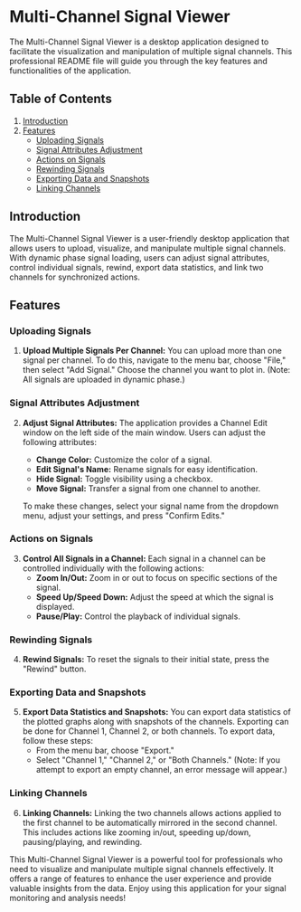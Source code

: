 # Multi-Channel Signal Viewer

The Multi-Channel Signal Viewer is a desktop application designed to facilitate the visualization and manipulation of multiple signal channels. This professional README file will guide you through the key features and functionalities of the application.

## Table of Contents

1. [Introduction](#introduction)
2. [Features](#features)
   - [Uploading Signals](#uploading-signals)
   - [Signal Attributes Adjustment](#signal-attributes-adjustment)
   - [Actions on Signals](#actions-on-signals)
   - [Rewinding Signals](#rewinding-signals)
   - [Exporting Data and Snapshots](#exporting-data-and-snapshots)
   - [Linking Channels](#linking-channels)

## Introduction

The Multi-Channel Signal Viewer is a user-friendly desktop application that allows users to upload, visualize, and manipulate multiple signal channels. With dynamic phase signal loading, users can adjust signal attributes, control individual signals, rewind, export data statistics, and link two channels for synchronized actions.

## Features

### Uploading Signals

1. **Upload Multiple Signals Per Channel:** You can upload more than one signal per channel. To do this, navigate to the menu bar, choose "File," then select "Add Signal." Choose the channel you want to plot in. (Note: All signals are uploaded in dynamic phase.)

### Signal Attributes Adjustment

2. **Adjust Signal Attributes:** The application provides a Channel Edit window on the left side of the main window. Users can adjust the following attributes:
   - **Change Color:** Customize the color of a signal.
   - **Edit Signal's Name:** Rename signals for easy identification.
   - **Hide Signal:** Toggle visibility using a checkbox.
   - **Move Signal:** Transfer a signal from one channel to another.
   
   To make these changes, select your signal name from the dropdown menu, adjust your settings, and press "Confirm Edits."

### Actions on Signals

3. **Control All Signals in a Channel:** Each signal in a channel can be controlled individually with the following actions:
   - **Zoom In/Out:** Zoom in or out to focus on specific sections of the signal.
   - **Speed Up/Speed Down:** Adjust the speed at which the signal is displayed.
   - **Pause/Play:** Control the playback of individual signals.

### Rewinding Signals

4. **Rewind Signals:** To reset the signals to their initial state, press the "Rewind" button.

### Exporting Data and Snapshots

5. **Export Data Statistics and Snapshots:** You can export data statistics of the plotted graphs along with snapshots of the channels. Exporting can be done for Channel 1, Channel 2, or both channels. To export data, follow these steps:
   - From the menu bar, choose "Export."
   - Select "Channel 1," "Channel 2," or "Both Channels." (Note: If you attempt to export an empty channel, an error message will appear.)

### Linking Channels

6. **Linking Channels:** Linking the two channels allows actions applied to the first channel to be automatically mirrored in the second channel. This includes actions like zooming in/out, speeding up/down, pausing/playing, and rewinding.



This Multi-Channel Signal Viewer is a powerful tool for professionals who need to visualize and manipulate multiple signal channels effectively. It offers a range of features to enhance the user experience and provide valuable insights from the data. Enjoy using this application for your signal monitoring and analysis needs!